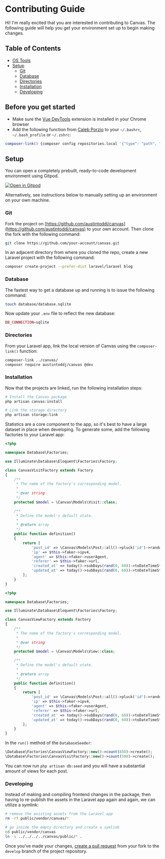 # Contributing Guide

Hi! I'm really excited that you are interested in contributing to Canvas. The following guide will help you get
 your environment set up to begin making changes.

## Table of Contents

- [OS Tools](#before-you-get-started)
- [Setup](#setup)
	- [Git](#git)
	- [Database](#database)
	- [Directories](#directories)
	- [Installation](#installation)
	- [Developing](#developing)

## Before you get started

- Make sure the [Vue DevTools](https://chrome.google.com/webstore/detail/vuejs-devtools/nhdogjmejiglipccpnnnanhbledajbpd?hl=en) extension is installed in your Chrome browser
- Add the following function from [Caleb Porzio](https://calebporzio.com/bash-alias-composer-link-use-local-folders-as-composer-dependancies/) to your `~/.bashrc`, `~/.bash_profile` or `~/.zshrc`:

```bash
composer-link() {composer config repositories.local '{"type": "path", "url": "'$1'"}' --file composer.json}
```

## Setup

You can open a completely prebuilt, ready-to-code development environment using Gitpod.

[![Open in Gitpod](https://gitpod.io/button/open-in-gitpod.svg)](https://gitpod.io/#https://github.com/austintoddj/canvas/tree/master)

Alternatively, see instructions below to manually setting up an environment on your own machine.

### Git

Fork the project on [https://github.com/austintoddj/canvas](https://github.com/austintoddj/canvas) to your own account. Then clone the fork with the following command:

```bash
git clone https://github.com/your-account/canvas.git
```

In an adjacent directory from where you cloned the repo, create a new Laravel project with the following command:

```bash
composer create-project --prefer-dist laravel/laravel blog
```

### Database

The fastest way to get a database up and running is to issue the following command:

```bash
touch database/database.sqlite
```

Now update your `.env` file to reflect the new database:

```php
DB_CONNECTION=sqlite
```

### Directories

From your Laravel app, link the local version of Canvas using the `composer-link()` function:

```bash
composer-link ../canvas/
composer require austintoddj/canvas @dev
```

### Installation

Now that the projects are linked, run the following installation steps:

```bash
# Install the Canvas package
php artisan canvas:install

# Link the storage directory
php artisan storage:link
```

Statistics are a core component to the app, so it's best to have a large dataset in place when developing. To
 generate some, add the following factories to your Laravel app:

```php
<?php

namespace Database\Factories;

use Illuminate\Database\Eloquent\Factories\Factory;

class CanvasVisitFactory extends Factory
{
    /**
     * The name of the factory's corresponding model.
     *
     * @var string
     */
    protected $model = \Canvas\Models\Visit::class;

    /**
     * Define the model's default state.
     *
     * @return array
     */
    public function definition()
    {
        return [
            'post_id' => \Canvas\Models\Post::all()->pluck('id')->random(),
            'ip' => $this->faker->ipv4,
            'agent' => $this->faker->userAgent,
            'referer' => $this->faker->url,
            'created_at' => today()->subDays(rand(0, 60))->toDateTimeString(),
            'updated_at' => today()->subDays(rand(0, 60))->toDateTimeString(),
        ];
    }
}
```

```php
<?php

namespace Database\Factories;

use Illuminate\Database\Eloquent\Factories\Factory;

class CanvasViewFactory extends Factory
{
    /**
     * The name of the factory's corresponding model.
     *
     * @var string
     */
    protected $model = \Canvas\Models\View::class;

    /**
     * Define the model's default state.
     *
     * @return array
     */
    public function definition()
    {
        return [
            'post_id' => \Canvas\Models\Post::all()->pluck('id')->random(),
            'ip' => $this->faker->ipv4,
            'agent' => $this->faker->userAgent,
            'referer' => $this->faker->url,
            'created_at' => today()->subDays(rand(0, 60))->toDateTimeString(),
            'updated_at' => today()->subDays(rand(0, 60))->toDateTimeString(),
        ];
    }
}

```

In the `run()` method of the `DatabaseSeeder`:

```php
\Database\Factories\CanvasViewFactory::new()->count(850)->create();
\Database\Factories\CanvasVisitFactory::new()->count(500)->create();
```

You can now run `php artisan db:seed` and you will have a substantial amount of views for each post.

### Developing

Instead of making and compiling frontend changes in the package, then having to re-publish the assets in the
 Laravel app again and again, we can utilize a symlink: 

```bash
# remove the existing assets from the Laravel app
rm -rf public/vendor/canvas/*

# go inside the empty directory and create a symlink
cd public/vendor/canvas
ln -s ../../../../canvas/public/* .
```

Once you've made your changes, [create a pull request](https://github.com/austintoddj/canvas/compare) from your fork to the `develop` branch of the project repository.
